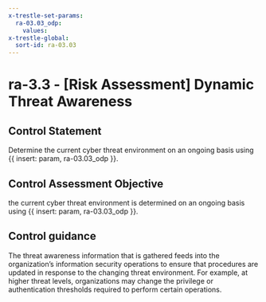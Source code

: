 ```yaml
---
x-trestle-set-params:
  ra-03.03_odp:
    values:
x-trestle-global:
  sort-id: ra-03.03
---
```


# ra-3.3 - \[Risk Assessment\] Dynamic Threat Awareness

## Control Statement

Determine the current cyber threat environment on an ongoing basis using {{ insert: param, ra-03.03_odp }}.

## Control Assessment Objective

the current cyber threat environment is determined on an ongoing basis using {{ insert: param, ra-03.03_odp }}.

## Control guidance

The threat awareness information that is gathered feeds into the organization’s information security operations to ensure that procedures are updated in response to the changing threat environment. For example, at higher threat levels, organizations may change the privilege or authentication thresholds required to perform certain operations.
